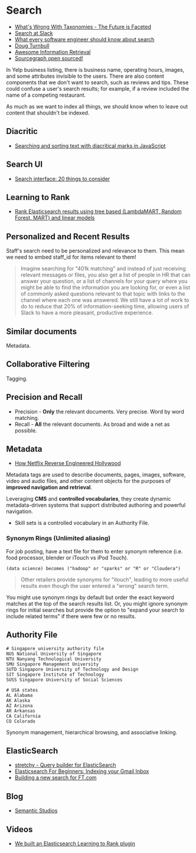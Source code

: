 # Search

* [What's Wrong With Taxonomies - The Future is Faceted](http://semanticstudios.com/the_speed_of_information_architecture/)
* [Search at Slack](https://slack.engineering/search-at-slack-431f8c80619e)
* [What every software engineer should know about search](https://medium.com/startup-grind/what-every-software-engineer-should-know-about-search-27d1df99f80d)
* [Doug Turnbull](https://medium.com/@softwaredoug/this-is-a-fantastic-post-e9caae910334)
* [Awesome Information Retrieval](https://github.com/harpribot/awesome-information-retrieval)
* [Sourcegraph open sourced!](https://github.com/sourcegraph/sourcegraph)

In Yelp business listing, there is business name, operating hours, images, and some attributes invisible to the users. There are also content components that we don't want to search, such as reviews and tips. These could confuse a user's search results; for example, if a review included the name of a competing restaurant.

As much as we want to index all things, we should know when to leave out content that shouldn't be indexed.

## Diacritic

* [Searching and sorting text with diacritical marks in JavaScript](https://thread.engineering/2018-08-29-searching-and-sorting-text-with-diacritical-marks-in-javascript/)

## Search UI

* [Search interface: 20 things to consider](https://uxplanet.org/search-interface-20-things-to-consider-4b1466e98881)

## Learning to Rank

* [Rank Elasticsearch results using tree based (LambdaMART, Random Forest, MART) and linear models](https://github.com/o19s/elasticsearch-learning-to-rank)

## Personalized and Recent Results

Staff's search need to be personalized and relevance to them. This mean we need to embed staff_id for items relevant to them!

> Imagine searching for "401k matching" and instead of just receiving relevant messages or files, you also get a list of people in HR that can answer your question, or a list of channels for your query where you might be able to find the information you are looking for, or even a list of commonly asked questions relevant to that topic with links to the channel where each one was answered. We still have a lot of work to do to reduce that 20% of information-seeking time, allowing users of Slack to have a more pleasant, productive experience.

## Similar documents

Metadata.

## Collaborative Filtering

Tagging.

## Precision and Recall

* Precision - **Only** the relevant documents. Very precise. Word by word matching.
* Recall - **All** the relevant documents. As broad and wide a net as possible.

## Metadata

* [How Netflix Reverse Engineered Hollywood](https://www.theatlantic.com/technology/archive/2014/01/how-netflix-reverse-engineered-hollywood/282679/)

Metadata tags are used to describe documents, pages, images, software, video and audio files, and other content objects for the purposes of **improved navigation and retrieval**.

Leveraging **CMS** and **controlled vocabularies**, they create dynamic metadata-driven systems that support distributed authoring and powerful navigation.

* Skill sets is a controlled vocabulary in an Authority File.

### Synonym Rings (Unlimited aliasing)

For job posting, have a text file for them to enter synonym reference (i.e. food processor, blender or iTouch vs iPod Touch).

```
(data science) becomes ("hadoop" or "sparks" or "R" or "Cloudera")
```

> Other retailers provide synonyms for "itouch", leading to more useful results even though the user entered a "wrong" search term.

You might use synonym rings by default but order the exact keyword matches at the top of the search results list. Or, you might ignore synonym rings for initial searches but provide the option to "expand your search to include related terms" if there were few or no results.

## Authority File

```
# Singapore university authority file
NUS National University of Singapore
NTU Nanyang Technological University
SMU Singapore Management University
SUTD Singapore University of Technology and Design
SIT Singapore Institute of Technology
SUSS Singapore University of Social Sciences

# USA states
AL AlabamaAK Alaska
AZ ArizonaAR ArkansasCA CaliforniaCO Colorado
```

Synonym management, hierarchical browsing, and associative linking.

## ElasticSearch

* [stretchy - Query builder for ElasticSearch](https://github.com/hired/stretchy)
* [Elasticsearch For Beginners: Indexing your Gmail Inbox](https://github.com/oliver006/elasticsearch-gmail)
* [Building a new search for FT.com](https://www.maketea.co.uk/2017/12/20/building-a-new-search-for-ft-com.html)

## Blog

* [Semantic Studios](http://semanticstudios.com/writing/)

## Videos

* [We built an Elasticsearch Learning to Rank plugin](https://www.youtube.com/watch?v=JqqtWfZQUTU)

